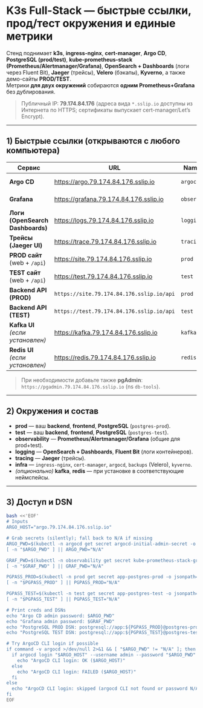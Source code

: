 # K3s Full-Stack — быстрые ссылки, прод/тест окружения и единые метрики

Стенд поднимает **k3s**, **ingress-nginx**, **cert-manager**, **Argo CD**, **PostgreSQL (prod/test)**, **kube-prometheus-stack (Prometheus/Alertmanager/Grafana)**, **OpenSearch + Dashboards** (логи через Fluent Bit), **Jaeger** (трейсы), **Velero** (бэкапы), **Kyverno**, а также демо-сайты **PROD/TEST**.  
Метрики **для двух окружений** собираются **одним Prometheus+Grafana** без дублирования.

> Публичный IP: **79.174.84.176** (адреса вида `*.sslip.io` доступны из Интернета по HTTPS; сертификаты выпускает cert-manager/Let’s Encrypt).

---

## 1) Быстрые ссылки (открываются с любого компьютера)

| Сервис | URL | Namespace | Примечание |
|---|---|---|---|
| **Argo CD** | https://argo.79.174.84.176.sslip.io | `argocd` | Первый вход — см. ниже |
| **Grafana** | https://grafana.79.174.84.176.sslip.io | `observability` | Одна Grafana для prod+test |
| **Логи (OpenSearch Dashboards)** | https://logs.79.174.84.176.sslip.io | `logging` | Индексы: `fluentbit*` |
| **Трейсы (Jaeger UI)** | https://trace.79.174.84.176.sslip.io | `tracing` | In-memory хранилище |
| **PROD сайт** (web + `/api`) | https://site.79.174.84.176.sslip.io | `prod` | Демо фронт/апи |
| **TEST сайт** (web + `/api`) | https://test.79.174.84.176.sslip.io | `test` | Демо фронт/апи |
| **Backend API (PROD)** | `https://site.79.174.84.176.sslip.io/api` | `prod` | Health: `/api/health` |
| **Backend API (TEST)** | `https://test.79.174.84.176.sslip.io/api` | `test` | Health: `/api/health` |
| **Kafka UI** *(если установлен)* | https://kafka.79.174.84.176.sslip.io | `kafka` | Обзор топиков/консьюмеров |
| **Redis UI** *(если установлен)* | https://redis.79.174.84.176.sslip.io | `redis` | Управление ключами |

> При необходимости добавьте также **pgAdmin**: `https://pgadmin.79.174.84.176.sslip.io` (ns `db-tools`).

---

## 2) Окружения и состав

- **prod** — ваш **backend**, **frontend**, **PostgreSQL** (`postgres-prod`).
- **test** — ваш **backend**, **frontend**, **PostgreSQL** (`postgres-test`).
- **observability** — **Prometheus/Alertmanager/Grafana** (общие для prod+test).
- **logging** — **OpenSearch + Dashboards**, **Fluent Bit** (логи контейнеров).
- **tracing** — **Jaeger** (трейсы).
- **infra** — `ingress-nginx`, `cert-manager`, `argocd`, `backups` (Velero), `kyverno`.
- *(опционально)* **kafka**, **redis** — при установке в соответствующие неймспейсы.

---

## 3) Доступ и DSN

```bash
bash <<'EOF'
# Inputs
ARGO_HOST="argo.79.174.84.176.sslip.io"

# Grab secrets (silently); fall back to N/A if missing
ARGO_PWD=$(kubectl -n argocd get secret argocd-initial-admin-secret -o jsonpath='{.data.password}' 2>/dev/null | base64 -d 2>/dev/null || true)
[ -n "$ARGO_PWD" ] || ARGO_PWD="N/A"

GRAF_PWD=$(kubectl -n observability get secret kube-prometheus-stack-grafana -o jsonpath='{.data.admin-password}' 2>/dev/null | base64 -d 2>/dev/null || true)
[ -n "$GRAF_PWD" ] || GRAF_PWD="N/A"

PGPASS_PROD=$(kubectl -n prod get secret app-postgres-prod -o jsonpath='{.data.postgres-password}' 2>/dev/null | base64 -d 2>/dev/null || true)
[ -n "$PGPASS_PROD" ] || PGPASS_PROD="N/A"

PGPASS_TEST=$(kubectl -n test get secret app-postgres-test -o jsonpath='{.data.postgres-password}' 2>/dev/null | base64 -d 2>/dev/null || true)
[ -n "$PGPASS_TEST" ] || PGPASS_TEST="N/A"

# Print creds and DSNs
echo "Argo CD admin password: $ARGO_PWD"
echo "Grafana admin password: $GRAF_PWD"
echo "PostgreSQL PROD DSN: postgresql://app:${PGPASS_PROD}@postgres-prod-postgresql.prod.svc.cluster.local:5432/appdb"
echo "PostgreSQL TEST DSN: postgresql://app:${PGPASS_TEST}@postgres-test-postgresql.test.svc.cluster.local:5432/appdb"

# Try ArgoCD CLI login if possible
if command -v argocd >/dev/null 2>&1 && [ "$ARGO_PWD" != "N/A" ]; then
  if argocd login "$ARGO_HOST" --username admin --password "$ARGO_PWD" --grpc-web >/dev/null 2>&1; then
    echo "ArgoCD CLI login: OK ($ARGO_HOST)"
  else
    echo "ArgoCD CLI login: FAILED ($ARGO_HOST)"
  fi
else
  echo "ArgoCD CLI login: skipped (argocd CLI not found or password N/A)"
fi
EOF
